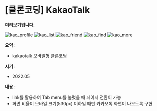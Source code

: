 # [클론코딩] KakaoTalk

**미리보기입니다.**

![kao_profile](https://user-images.githubusercontent.com/104907318/184522472-7d6eff4f-3f7a-49f2-8591-801c6eb7a964.png)
![kao_list](https://user-images.githubusercontent.com/104907318/184522473-0097e1d5-913a-48a4-89da-0b619178d6ac.png)
![kao_friend](https://user-images.githubusercontent.com/104907318/184522476-804b1572-6b99-4705-a9be-b838464fd475.png)
![kao_find](https://user-images.githubusercontent.com/104907318/184522477-5f76ffde-9647-4b19-804c-4ebf04c81611.png)
![kao_more](https://user-images.githubusercontent.com/104907318/184522479-2c3c4396-deea-4089-a3e8-5f7cca983e75.png)

**요약** :

- kakaotalk 모바일형 클론코딩

**시기** : 

- 2022.05

**내용** :

- link를 활용하여 Tab menu를 눌렀을 때 페이지 전환이 가능
- 화면 비율이 모바일 크기(530px) 이하일 때만 카카오톡 화면이 나오도록 구현
